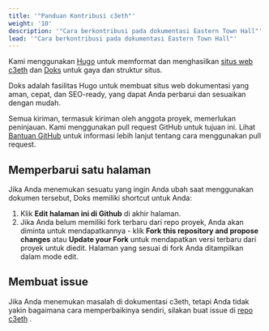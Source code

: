 ```yaml
---
title: '"Panduan Kontribusi c3eth"'
weight: '10'
description: '"Cara berkontribusi pada dokumentasi Eastern Town Hall"'
lead: '"Cara berkontribusi pada dokumentasi Eastern Town Hall"'
---
```


Kami menggunakan [Hugo](https://gohugo.io/) untuk memformat dan menghasilkan [situs web c3eth](https://c3eth.github.io/) dan [Doks](https://getdoks.org/) untuk gaya dan struktur situs.

Doks adalah fasilitas Hugo untuk membuat situs web dokumentasi yang aman, cepat, dan SEO-ready, yang dapat Anda perbarui dan sesuaikan dengan mudah.

Semua kiriman, termasuk kiriman oleh anggota proyek, memerlukan peninjauan. Kami menggunakan pull request GitHub untuk tujuan ini. Lihat [Bantuan GitHub](https://help.github.com/articles/about-pull-requests/) untuk informasi lebih lanjut tentang cara menggunakan pull request.

## Memperbarui satu halaman

Jika Anda menemukan sesuatu yang ingin Anda ubah saat menggunakan dokumen tersebut, Doks memiliki shortcut untuk Anda:

1. Klik **Edit halaman ini di Github** di akhir halaman.
2. Jika Anda belum memiliki fork terbaru dari repo proyek, Anda akan diminta untuk mendapatkannya - klik **Fork this repository and propose changes** atau **Update your Fork** untuk mendapatkan versi terbaru dari proyek untuk diedit. Halaman yang sesuai di fork Anda ditampilkan dalam mode edit.

## Membuat issue

Jika Anda menemukan masalah di dokumentasi c3eth, tetapi Anda tidak yakin bagaimana cara memperbaikinya sendiri, silakan buat issue di [repo c3eth](https://github.com/c3eth/c3eth.github.io/issues) .
